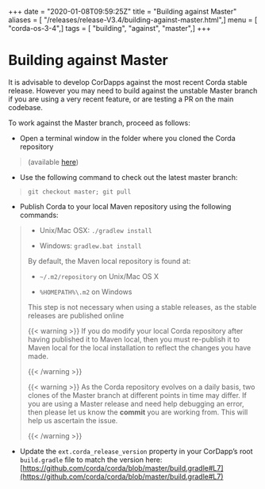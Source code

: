+++
date = "2020-01-08T09:59:25Z"
title = "Building against Master"
aliases = [ "/releases/release-V3.4/building-against-master.html",]
menu = [ "corda-os-3-4",]
tags = [ "building", "against", "master",]
+++


# Building against Master

It is advisable to develop CorDapps against the most recent Corda stable release. However you may need to build
            against the unstable Master branch if you are using a very recent feature, or are testing a PR on the main codebase.

To work against the Master branch, proceed as follows:


* Open a terminal window in the folder where you cloned the Corda repository


> 
> (available [here](https://github.com/corda/corda))


* Use the following command to check out the latest master branch:

> 
> `git checkout master; git pull`


* Publish Corda to your local Maven repository using the following commands:


> 
> 
> * Unix/Mac OSX: `./gradlew install`
> 
> 
> * Windows: `gradlew.bat install`
> 
> 
> By default, the Maven local repository is found at:
> 
> 
> * `~/.m2/repository` on Unix/Mac OS X
> 
> 
> * `%HOMEPATH%\.m2` on Windows
> 
> 
> This step is not necessary when using a stable releases, as the stable releases are published online
> 
> 
> {{< warning >}}
> If you do modify your local Corda repository after having published it to Maven local, then you must
>                     re-publish it to Maven local for the local installation to reflect the changes you have made.
> 
> {{< /warning >}}
> 
> 
> {{< warning >}}
> As the Corda repository evolves on a daily basis, two clones of the Master branch at different points in
>                     time may differ. If you are using a Master release and need help debugging an error, then please let us know the
>                     **commit** you are working from. This will help us ascertain the issue.
> 
> {{< /warning >}}


* Update the `ext.corda_release_version` property in your CorDapp’s root `build.gradle` file to match the version
                    here: [https://github.com/corda/corda/blob/master/build.gradle#L7](https://github.com/corda/corda/blob/master/build.gradle#L7)



